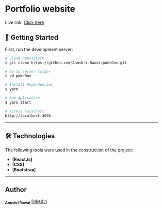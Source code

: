 # Portfolio website

Live link: <a href="https://bright-croissant-eb831a.netlify.app/" target="_blank"> Click here</a>

## 🚀 Getting Started

First, run the development server:

```bash
# Clone Repository
$ git clone https://github.com/Anushri-Rawat/pokeDox.git

# Go to server folder
$ cd pokeDox

# Install Dependencies
$ yarn

# Run Aplication
$ yarn start

# Access localhost
http://localhost:3000
```

---

<h2 id="technologies"> 🛠 Technologies </h2>

The following tools were used in the construction of the project:

- **[ReactJs]**
- **[CSS]**
- **[Bootstrap]**

---

<h2 id="author">Author </h2>

<sub><b>Anushri Rawat</b></sub></a> <a href="https://www.linkedin.com/in/anushri-rawat-a45195205/" title="Anushri's Linkedin">linkedin</a>
<br />
